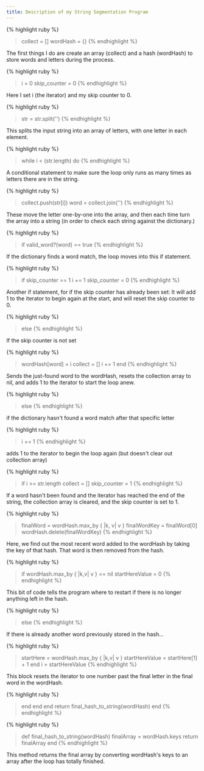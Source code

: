 ```yaml
---
title: Description of my String Segmentation Program
---
```


{% highlight ruby %}
> collect = []
> wordHash = {}
{% endhighlight %}

The first things I do are create an array (collect) and a hash (wordHash) to store words and letters during the process.

{% highlight ruby %}
>i = 0
>skip_counter = 0
{% endhighlight %}

Here I set i (the iterator) and my skip counter to 0.

{% highlight ruby %}
>str = str.split('')
{% endhighlight %}

This splits the input string into an array of letters, with one letter in each element.

{% highlight ruby %}
>while i < (str.length) do
{% endhighlight %}

A conditional statement to make sure the loop only runs as many times as letters there are in the string.

{% highlight ruby %}
>collect.push(str[i])
>word = collect.join('')
{% endhighlight %}

These move the letter one-by-one into the array, and then each time turn the array into a string (in order to check each string against the dictionary.)

{% highlight ruby %}
>if valid_word?(word) == true
{% endhighlight %}

If the dictionary finds a word match, the loop moves into this if statement.

{% highlight ruby %}
>if skip_counter == 1
>i += 1
>skip_counter = 0
{% endhighlight %}

Another if statement, for if the skip counter has already been set: It will add 1 to the iterator to begin again at the start, and will reset the skip counter to 0.

{% highlight ruby %}
>else
{% endhighlight %}

If the skip counter is not set

{% highlight ruby %}
>wordHash[word] = i
>collect = []
>i += 1
>end
{% endhighlight %}

Sends the just-found word to the wordHash, resets the collection array to nil, and adds 1 to the iterator to start the loop anew.

{% highlight ruby %}
>else
{% endhighlight %}

if the dictionary hasn't found a word match after that specific letter

{% highlight ruby %}
>i += 1
{% endhighlight %}

adds 1 to the iterator to begin the loop again (but doesn't clear out collection array)

{% highlight ruby %}
>if i >= str.length
>collect = []
>skip_counter = 1
{% endhighlight %}

If a word hasn't been found and the iterator has reached the end of the string, the collection array is cleared, and the skip counter is set to 1.

{% highlight ruby %}
>finalWord = wordHash.max_by { |k, v| v }
>finalWordKey = finalWord[0]
>wordHash.delete(finalWordKey)
{% endhighlight %}

Here, we find out the most recent word added to the wordHash by taking the key of that hash. That word is then removed from the hash.

{% highlight ruby %}
>if wordHash.max_by { |k,v| v } == nil
>startHereValue = 0
{% endhighlight %}

This bit of code tells the program where to restart if there is no longer anything left in the hash.

{% highlight ruby %}
>else
{% endhighlight %}

If there is already another word previously stored in the hash...

{% highlight ruby %}
>startHere = wordHash.max_by { |k,v| v }
>startHereValue = startHere[1] + 1
>end
>i = startHereValue
{% endhighlight %}

This block resets the iterator to one number past the final letter in the final word in the wordHash.

{% highlight ruby %}
>end
>end
>end
>return final_hash_to_string(wordHash)
>end
{% endhighlight %}

{% highlight ruby %}
>def final_hash_to_string(wordHash)
>finalArray = wordHash.keys
>return finalArray
>end
{% endhighlight %}

This method returns the final array by converting wordHash's keys to an array after the loop has totally finished.